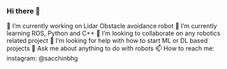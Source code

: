 ### Hi there 👋
🔭 I’m currently working on Lidar Obstacle avoidance robot
🌱 I’m currently learning ROS, Python and C++
👯 I’m looking to collaborate on any robotics related project
🤔 I’m looking for help with how to start ML or DL based projects
💬 Ask me about anything to do with robots
📫 How to reach me: instagram: @sacchinbhg
<!--
**sacchinbhg/sacchinbhg** is a ✨ _special_ ✨ repository because its `README.md` (this file) appears on your GitHub profile.

Here are some ideas to get you started:

- 🔭 I’m currently working on ...
- 🌱 I’m currently learning ...
- 👯 I’m looking to collaborate on ...
- 🤔 I’m looking for help with ...
- 💬 Ask me about ...
- 📫 How to reach me: ...
- 😄 Pronouns: ...
- ⚡ Fun fact: ...
-->

